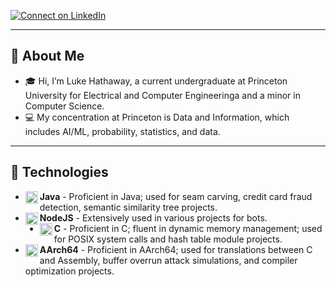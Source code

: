 [![Connect on LinkedIn](https://img.shields.io/badge/-Connect%20on%20LinkedIn-blue?style=flat-square&logo=Linkedin&logoColor=white)](https://linkedin.com/in/luke-hathawayy)

---

## 📖 About Me
- 🎓 Hi, I’m Luke Hathaway, a current undergraduate at Princeton University for Electrical and Computer Engineeringa and a minor in Computer Science.
- 💻 My concentration at Princeton is Data and Information, which includes AI/ML, probability, statistics, and data.
  
---

## 🔧 Technologies
- <img align="left" alt="Java" width="20px" src="https://cdn.jsdelivr.net/gh/devicons/devicon/icons/java/java-original.svg"/> **Java** - Proficient in Java; used for seam carving, credit card fraud detection, semantic similarity tree projects.
- <img align="left" alt="NodeJS" width="20px" src="https://cdn.jsdelivr.net/gh/devicons/devicon/icons/nodejs/nodejs-original.svg"/> **NodeJS** - Extensively used in various projects for bots.
- <img align="left" alt="CC" width="20px" src="https://cdn.jsdelivr.net/npm/devicon@2.16.0/icons/c/c-original.svg"/> **C** - Proficient in C; fluent in dynamic memory management; used for POSIX system calls and hash table module projects.
- <img align="left" alt="CC" width="20px" src="https://cdn.jsdelivr.net/npm/devicon@2.16.0/icons/aarch64/aarch64-original.svg"/> **AArch64** - Proficient in AArch64; used for translations between C and Assembly, buffer overrun attack simulations, and compiler optimization projects.
